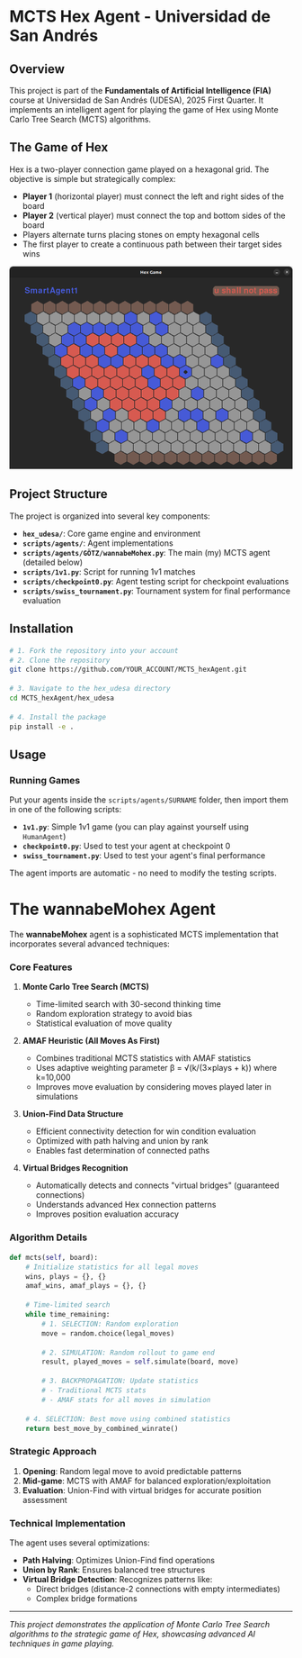 # MCTS Hex Agent - Universidad de San Andrés

## Overview

This project is part of the **Fundamentals of Artificial Intelligence (FIA)** course at Universidad de San Andrés (UDESA), 2025 First Quarter. It implements an intelligent agent for playing the game of Hex using Monte Carlo Tree Search (MCTS) algorithms.

## The Game of Hex

Hex is a two-player connection game played on a hexagonal grid. The objective is simple but strategically complex:
- **Player 1** (horizontal player) must connect the left and right sides of the board
- **Player 2** (vertical player) must connect the top and bottom sides of the board
- Players alternate turns placing stones on empty hexagonal cells
- The first player to create a continuous path between their target sides wins

![Board](assets/board.png "Hex Board")

## Project Structure

The project is organized into several key components:

- **`hex_udesa/`**: Core game engine and environment
- **`scripts/agents/`**: Agent implementations
- **`scripts/agents/GÖTZ/wannabeMohex.py`**: The main (my) MCTS agent (detailed below)
- **`scripts/1v1.py`**: Script for running 1v1 matches
- **`scripts/checkpoint0.py`**: Agent testing script for checkpoint evaluations
- **`scripts/swiss_tournament.py`**: Tournament system for final performance evaluation

## Installation

```bash
# 1. Fork the repository into your account
# 2. Clone the repository
git clone https://github.com/YOUR_ACCOUNT/MCTS_hexAgent.git

# 3. Navigate to the hex_udesa directory
cd MCTS_hexAgent/hex_udesa

# 4. Install the package
pip install -e .
```

## Usage

### Running Games

Put your agents inside the `scripts/agents/SURNAME` folder, then import them in one of the following scripts:

- **`1v1.py`**: Simple 1v1 game (you can play against yourself using `HumanAgent`)
- **`checkpoint0.py`**: Used to test your agent at checkpoint 0
- **`swiss_tournament.py`**: Used to test your agent's final performance

The agent imports are automatic - no need to modify the testing scripts.

# The wannabeMohex Agent

The **wannabeMohex** agent is a sophisticated MCTS implementation that incorporates several advanced techniques:

### Core Features

1. **Monte Carlo Tree Search (MCTS)**
   - Time-limited search with 30-second thinking time
   - Random exploration strategy to avoid bias
   - Statistical evaluation of move quality

2. **AMAF Heuristic (All Moves As First)**
   - Combines traditional MCTS statistics with AMAF statistics
   - Uses adaptive weighting parameter β = √(k/(3×plays + k)) where k=10,000
   - Improves move evaluation by considering moves played later in simulations

3. **Union-Find Data Structure**
   - Efficient connectivity detection for win condition evaluation
   - Optimized with path halving and union by rank
   - Enables fast determination of connected paths

4. **Virtual Bridges Recognition**
   - Automatically detects and connects "virtual bridges" (guaranteed connections)
   - Understands advanced Hex connection patterns
   - Improves position evaluation accuracy

### Algorithm Details

```python
def mcts(self, board):
    # Initialize statistics for all legal moves
    wins, plays = {}, {}
    amaf_wins, amaf_plays = {}, {}
    
    # Time-limited search
    while time_remaining:
        # 1. SELECTION: Random exploration
        move = random.choice(legal_moves)
        
        # 2. SIMULATION: Random rollout to game end
        result, played_moves = self.simulate(board, move)
        
        # 3. BACKPROPAGATION: Update statistics
        # - Traditional MCTS stats
        # - AMAF stats for all moves in simulation
        
    # 4. SELECTION: Best move using combined statistics
    return best_move_by_combined_winrate()
```

### Strategic Approach

1. **Opening**: Random legal move to avoid predictable patterns
2. **Mid-game**: MCTS with AMAF for balanced exploration/exploitation
3. **Evaluation**: Union-Find with virtual bridges for accurate position assessment

### Technical Implementation

The agent uses several optimizations:
- **Path Halving**: Optimizes Union-Find find operations
- **Union by Rank**: Ensures balanced tree structures
- **Virtual Bridge Detection**: Recognizes patterns like:
  - Direct bridges (distance-2 connections with empty intermediates)
  - Complex bridge formations

---

*This project demonstrates the application of Monte Carlo Tree Search algorithms to the strategic game of Hex, showcasing advanced AI techniques in game playing.*
